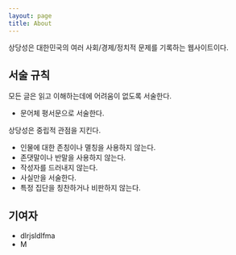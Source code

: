 ```yaml
---
layout: page
title: About
---
```


상당성은 대한민국의 여러 사회/경제/정치적 문제를 기록하는 웹사이트이다.

## 서술 규칙
모든 글은 읽고 이해하는데에 어려움이 없도록 서술한다.

* 문어체 평서문으로 서술한다.

상당성은 중립적 관점을 지킨다.

* 인물에 대한 존칭이나 멸칭을 사용하지 않는다.
* 존댓말이나 반말을 사용하지 않는다.
* 작성자를 드러내지 않는다.
* 사실만을 서술한다.
* 특정 집단을 칭찬하거나 비판하지 않는다.

## 기여자
* dlrjsldlfma
* M
